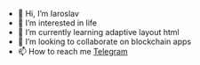- 👋 Hi, I’m Iaroslav
- 👀 I’m interested in life
- 🌱 I’m currently learning adaptive layout html
- 💞️ I’m looking to collaborate on blockchain apps
- 📫 How to reach me [Telegram](https://t.me/beeguy)

<!---
beeguy74/beeguy74 is a ✨ special ✨ repository because its `README.md` (this file) appears on your GitHub profile.
You can click the Preview link to take a look at your changes.
--->
